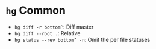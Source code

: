 # `hg` Common

- `hg diff -r bottom^`: Diff master
- `hg diff --root .`: Relative
- `hg status --rev bottom^ -n`: Omit the per file statuses

